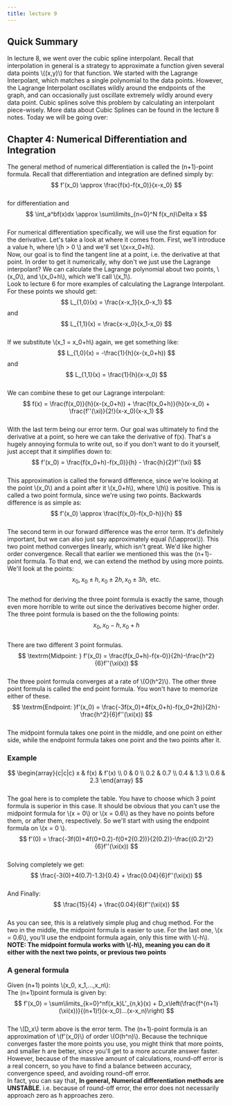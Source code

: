 ```yaml
---
title: lecture 9
---
```


## Quick Summary
In lecture 8, we went over the cubic spline interpolant. Recall that interpolation in general is a strategy to approximate a function given several data points \\((x,y)\\) for that function.  We started with the Lagrange Interpolant, which matches a single polynomial to the data points. However, the Lagrange Interpolant oscillates wildly around the endpoints of the graph, and can occasionally just oscillate extremely wildly around every data point. Cubic splines solve this problem by calculating an interpolant piece-wisely. More data about Cubic Splines can be found in the lecture 8 notes.
Today we will be going over:

## Chapter 4: Numerical Differentiation and Integration

The general method of numerical differentiation is called the (n+1)-point formula. Recall that differentiation and integration are defined simply by:  
$$
f'(x_0) \approx \frac{f(x)-f(x_0)}{x-x_0}
$$  
for differentiation
and  
$$
\int_a^bf(x)dx \approx \sum\limits_{n=0}^N f(x_n)\Delta x
$$  
For numerical differentiation specifically, we will use the first equation for the derivative. Let's take a look at where it comes from.  First, we'll introduce a value h, where \\(h > 0 \\) and we'll set \\(x=x_0+h\\).  
Now, our goal is to find the tangent line at a point, i.e. the derivative at that point. In order to get it numerically, why don't we just use the Lagrange interpolant? We can calculate the Lagrange polynomial about two points, \\(x_0\\), and \\(x_0+h\\), which we'll call \\(x_1\\).  
Look to lecture 6 for more examples of calculating the Lagrange Interpolant. For these points we should get:  
$$
L_{1,0}(x) = \frac{x-x_1}{x_0-x_1}
$$
and
$$
L_{1,1}(x) = \frac{x-x_0}{x_1-x_0}
$$  
If we substitute \\(x_1 = x_0+h\\) again, we get something like:  
$$
L_{1,0}(x) = -\frac{1}{h}(x-(x_0+h))
$$
and
$$
L_{1,1}(x) = \frac{1}{h}(x-x_0)
$$  
We can combine these to get our Lagrange interpolant:  
$$
f(x) = \frac{f(x_0)}{h}(x-(x_0+h)) + \frac{f(x_0+h)}{h}(x-x_0) + \frac{f''(\xi)}{2!}(x-x_0)(x-x_1)
$$  
With the last term being our error term. Our goal was ultimately to find the derivative at a point, so here we can take the derivative of f(x). That's a hugely annoying formula to write out, so if you don't want to do it yourself, just accept that it simplifies down to:  
$$
f'(x_0) = \frac{f(x_0+h)-f(x_0)}{h} - \frac{h}{2}f''(\xi)
$$  
This approximation is called the forward difference, since we're looking at the point \\(x_0\\) and a point after it \\(x_0+h\\), where \\(h\\) is positive. This is called a two point formula, since we're using two points. Backwards difference is as simple as:  
$$
f'(x_0) \approx \frac{f(x_0)-f(x_0-h)}{h}
$$  
The second term in our forward difference was the error term. It's definitely important, but we can also just say approximately equal (\\(\approx\\)). This two point method converges linearly, which isn't great. We'd like higher order convergence. Recall that earlier we mentioned this was the (n+1)-point formula. To that end, we can extend the method by using more points.  
We'll look at the points:  
$$
x_0, x_0 \pm h, x_0 \pm 2h, x_0 \pm 3h, \textrm{ etc.}
$$  
The method for deriving the three point formula is exactly the same, though even more horrible to write out since the derivatives become higher order. The three point formula is based on the the following points:  
$$
x_0, x_0-h, x_0 + h
$$  
There are two different 3 point formulas.  
$$
\textrm{Midpoint: } f'(x_0) = \frac{f(x_0+h)-f(x-0)}{2h}-\frac{h^2}{6}f''(\xi(x))
$$  
The three point formula converges at a rate of \\(O(h^2)\\). The other three point formula is called the end point formula. You won't have to memorize either of these.  
$$
\textrm{Endpoint: }f'(x_0) =  \frac{-3f(x_0)+4f(x_0+h)-f(x_0+2h)}{2h}-\frac{h^2}{6}f''(\xi(x))
$$  
The midpoint formula takes one point in the middle, and one point on either side, while the endpoint formula takes one point and the two points after it.  
### Example
$$
\begin{array}{c|c|c}
x & f(x) & f'(x) \\
0 & 0 \\
0.2 & 0.7 \\
0.4 & 1.3 \\
0.6 & 2.3
\end{array}
$$  
The goal here is to complete the table. You have to choose which 3 point formula is superior in this case. It should be obvious that you can't use the midpoint formula for \\(x = 0\\) or \\(x = 0.6\\) as they have no points before them, or after them, respectively. So we'll start with using the endpoint formula on \\(x = 0 \\).  
$$
f'(0) = \frac{-3f(0)+4f(0+0.2)-f(0+2(0.2))}{2(0.2)}-\frac{(0.2)^2}{6}f''(\xi(x))
$$  
Solving completely we get:  
$$
\frac{-3(0)+4(0.7)-1.3}{0.4} + \frac{0.04}{6}f''(\xi(x))
$$  
And Finally:  
$$
\frac{15}{4} + \frac{0.04}{6}f''(\xi(x))
$$  
As you can see, this is a relatively simple plug and chug method. For the two in the middle, the midpoint formula is easier to use. For the last one, \\(x = 0.6\\), you'll use the endpoint formula again, only this time with \\(-h\\).  
**NOTE: The midpoint formula works with \\(-h\\), meaning you can do it either with the next two points, or previous two points**
### A general formula
Given (n+1) points \\(x_0, x_1,...,x_n\\):  
The (n+1)point formula is given by:  
$$
f'(x_0) = \sum\limits_{k=0}^nf(x_k)L'_{n,k}(x) + D_x\left(\frac{f^{n+1}(\xi(x))}{(n+1)!}(x-x_0)...(x-x_n)\right)
$$  
The \\(D_x\\) term above is the error term. The (n+1)-point formula is an approximation of \\(f'(x_0)\\) of order \\(O(h^n)\\). Because the technique converges faster the more points you use, you might think that more points, and smaller h are better, since you'll get to a more accurate answer faster. However, because of the massive amount of calculations, round-off error is a real concern, so you have to find a balance between accuracy, convergence speed, and avoiding round-off error.  
In fact, you can say that, **In general, Numerical differentiation methods are UNSTABLE**. i.e. because of round-off error, the error does not necessarily approach zero as h approaches zero.
